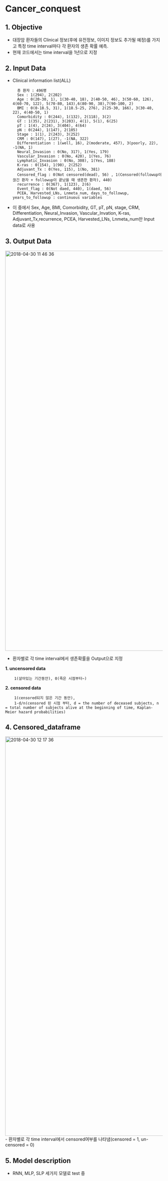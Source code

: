 # Cancer_conquest

## 1. Objective
- 대장암 환자들의 Clinical 정보(후에 유전정보, 이미지 정보도 추가될 예정)를 가지고 특정 time interval마다 각 환자의 생존 확률 예측.
- 현재 코드에서는 time interval을 1년으로 지정

## 2. Input Data
- Clinical information list(ALL)

        총 환자 : 496명
        Sex : 1(294), 2(202)
        Age : 0(20-30, 1), 1(30-40, 18), 2(40-50, 46), 3(50-60, 126), 4(60-70, 122), 5(70-80, 143),6(80-90, 38),7(90-100, 2)
        BMI : 0(0-18.5, 31), 1(18.5-25, 276), 2(25-30, 166), 3(30-40, 22), 4(40-50, 1)
        Comorbidity : 0(244), 1(132), 2(118), 3(2)
        GT : 1(35), 2(231), 3(203), 4(1), 5(1), 6(25)   
        pT : 1(4), 2(24), 3(404), 4(64)
        pN : 0(244), 1(147), 2(105) 
        Stage : 1(1), 2(243), 3(252) 
        CRM : 0(147), 1(27), -1(NA, 322) 
        Differentiation : 1(well, 16), 2(moderate, 457), 3(poorly, 22), -1(NA, 1)
        Neural_Invasion : 0(No, 317), 1(Yes, 179)
        Vascular_Invasion : 0(No, 420), 1(Yes, 76)
        Lymphatic_Invasion : 0(No, 308), 1(Yes, 188)  
        K-ras : 0(154), 1(90), 2(252)
        Adjuvant_Tx : 0(Yes, 115), 1(No, 381)
        Censored_flag : 0(Not censored(dead), 56) , 1(Censored(followup이 끊긴 환자 + followup이 끝났을 때 생존한 환자), 440)
        recurrence : 0(367), 1(123), 2(6) 
        Event_flag : 0(Not daed, 440), 1(daed, 56)
        PCEA, Harvested_LNs, Lnmeta_num, days_to_followup, years_to_followup : continuous variables

- 이 중에서 Sex, Age, BMI, Comorbidity, GT, pT, pN, stage, CRM, Differentiation, Neural_Invasion,
Vascular_Invation, K-ras, Adjuvant_Tx,recurrence, PCEA, Harvested_LNs, Lnmeta_num만 Input data로 사용

## 3. Output Data
<img width="1279" alt="2018-04-30 11 46 36" src="https://user-images.githubusercontent.com/30252311/39414122-2417da26-4c6f-11e8-86df-1fdd2ceb58f4.png">

- 환자별로 각 time interval에서 생존확률을 Output으로 지정
        
**1. uncensored data**

        1(살아있는 기간동안), 0(죽은 시점부터~)

**2. censored data**

        1(censored되지 않은 기간 동안), 
        1-d/n(censored 된 시점 부터, d = the number of deceased subjects, n = total number of subjects alive at the beginning of time, Kaplan-Meier hazard probabilities)
        
## 4. Censored_dataframe
<img width="1277" alt="2018-04-30 12 17 36" src="https://user-images.githubusercontent.com/30252311/39414271-82c03310-4c70-11e8-8242-23651e33dea3.png">
- 환자별로 각 time interval에서 censored여부를 나타냄(censored = 1, un-censored = 0)

## 5. Model description
- RNN, MLP, SLP 세가지 모델로 test 중

